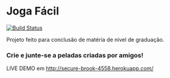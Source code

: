 Joga Fácil
==========

[![Build Status](https://travis-ci.org/queirozfcom/joga-facil.svg)](https://travis-ci.org/queirozfcom/joga-facil)

Projeto feito para conclusão de matéria de nível de graduação.

### Crie e junte-se a peladas criadas por amigos!

LIVE DEMO em http://secure-brook-4558.herokuapp.com/